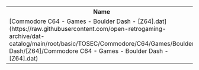 <table>
<tr><th>Name</th><th>Size</th></tr>
<tr><td>
[Commodore C64 - Games - Boulder Dash - [Z64].dat](https://raw.githubusercontent.com/open-retrogaming-archive/dat-catalog/main/root/basic/TOSEC/Commodore/C64/Games/Boulder Dash/[Z64]/Commodore C64 - Games - Boulder Dash - [Z64].dat)
</td><td>2439</td></tr>
</table>
